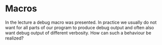 # Macros
In the lecture a debug macro was presented.
In practice we usually do not want for all
parts of our program to produce debug output
and often also want debug output of different
verbosity. How can such a behaviour be realized?